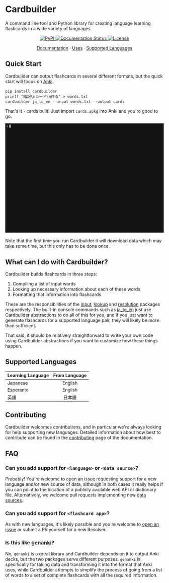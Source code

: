 
# Cardbuilder
A command line tool and Python library for creating language learning flashcards in a wide variety of languages.

<p align="center">
    <a href="https://pypi.org/project/cardbuilder/">
        <img alt="PyPI" src="https://img.shields.io/pypi/v/cardbuilder">
    </a>
    <a href='https://cardbuilder.readthedocs.io/en/latest/?badge=latest'>
        <img src='https://readthedocs.org/projects/cardbuilder/badge/?version=latest' alt='Documentation Status' />
    </a>
    <a href="https://github.com/Mindful/cardbuilder/blob/main/LICENSE.txt">
        <img alt="License" src="https://img.shields.io/badge/license-MIT-green">
    </a>
    <br/>
</p>

<p align="center">
  <a href="http://cardbuilder.readthedocs.io/en/">Documentation</a>
  ·
  <a href="what-can-cardbuilder-do">Uses</a>
  ·
  <a href="#supported-langauges">Supported Languages</a>
</p>

## Quick Start

Cardbuilder can output flashcards in several different formats, but the quick start will focus on [Anki](https://apps.ankiweb.net/).

```
pip install cardbuilder
printf "暗記\nカード\n作る" > words.txt
cardbuilder ja_to_en --input words.txt --output cards
```

That's it - cards built! Just import `cards.apkg` into Anki and you're good to go.

![](docs/demo/demo.gif)


Note that the first time you run Cardbuilder it will download data which may take some time, but this only has to be done once.

## What can I do with Cardbuilder?

Cardbuilder builds flashcards in three steps:
1. Compiling a list of input words
2. Looking up necessary information about each of these words
3. Formatting that information into flashcards

These are the responsibilities of the [input](https://cardbuilder.readthedocs.io/en/latest/input/input.html), [lookup](https://cardbuilder.readthedocs.io/en/latest/lookup/lookup.html) and [resolution](https://cardbuilder.readthedocs.io/en/latest/resolution/resolution.html) packages respectively. The built-in console commands such as [ja_to_en](https://github.com/Mindful/cardbuilder/blob/main/cardbuilder/scripts/ja_to_en.py) just use Cardbuilder abstractions to do all of this for you, and if you just want to generate flashcards for a supported language pair, they will likely be more than sufficient. 

That said, it should be relatively straightforward to write your own code using Cardbuilder abstractions if you want to customize how these things happen. 

## Supported Languages 

| Learning Language | From Language | 
|----------|:-------------:|
| Japanese |  English 
| Esperanto | English   
| 英語 | 日本語


## Contributing

Cardbuilder welcomes contributions, and in particular we're always looking for help supporting new languages. Detailed information about how best to contribute can be found in the [contributing](https://cardbuilder.readthedocs.io/en/latest/contributing/contributing.html) page of the documentation.


## FAQ

### Can you add support for `<language>` or `<data source>`? 

Probably! You're welcome to [open an issue](https://github.com/Mindful/cardbuilder/issues/new) requesting support for a new language and/or new source of data, although in both cases it really helps if you can point to the location of a publicly available web API or dictionary file. Alternatively, we welcome pull requests implementing new [data sources](https://cardbuilder.readthedocs.io/en/latest/contributing/contrib_data_source.html).

### Can you add support for `<flashcard app>`?

As with new languages, it's likely possible and you're welcome to [open an issue](https://github.com/Mindful/cardbuilder/issues/new) or submit a PR yourself for a new Resolver.

### Is this like [genanki](https://github.com/kerrickstaley/genanki)?

No, `genanki` is a great library and Cardbuilder depends on it to output Anki decks, but the two packages serve different purposes. `genanki` is specifically for taking data and transforming it into the format that Anki uses, while Cardbuilder attempts to simplify the process of going from a list of words to a set of complete flashcards with all the required information. 
